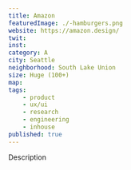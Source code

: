 ```yaml
---
title: Amazon
featuredImage: ./-hamburgers.png
website: https://amazon.design/
twit: 
inst: 
category: A
city: Seattle
neighborhood: South Lake Union
size: Huge (100+)
map: 
tags:
    - product
    - ux/ui
    - research
    - engineering
    - inhouse
published: true
---
```


Description
